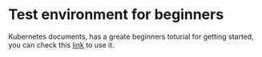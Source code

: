 # Test environment for beginners
Kubernetes documents, has a greate beginners toturial for getting started, you can check this [link](https://kubernetes.io/docs/tutorials/kubernetes-basics/create-cluster/cluster-intro/) to use it.
